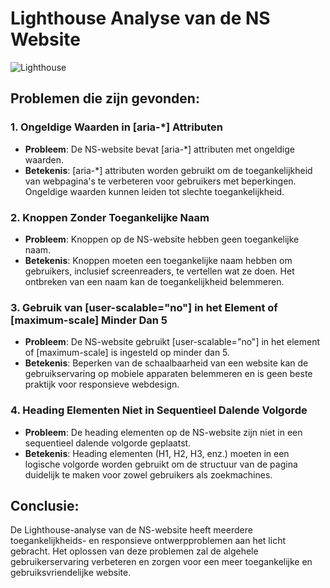 # Lighthouse Analyse van de NS Website


<img src="lighthouse.jpg" alt="Lighthouse">




## Problemen die zijn gevonden:

### 1. Ongeldige Waarden in [aria-*] Attributen
   - **Probleem**: De NS-website bevat [aria-*] attributen met ongeldige waarden.
   - **Betekenis**: [aria-*] attributen worden gebruikt om de toegankelijkheid van webpagina's te verbeteren voor gebruikers met beperkingen. Ongeldige waarden kunnen leiden tot slechte toegankelijkheid.

### 2. Knoppen Zonder Toegankelijke Naam
   - **Probleem**: Knoppen op de NS-website hebben geen toegankelijke naam.
   - **Betekenis**: Knoppen moeten een toegankelijke naam hebben om gebruikers, inclusief screenreaders, te vertellen wat ze doen. Het ontbreken van een naam kan de toegankelijkheid belemmeren.

### 3. Gebruik van [user-scalable="no"] in het <meta name="viewport"> Element of [maximum-scale] Minder Dan 5
   - **Probleem**: De NS-website gebruikt [user-scalable="no"] in het <meta name="viewport"> element of [maximum-scale] is ingesteld op minder dan 5.
   - **Betekenis**: Beperken van de schaalbaarheid van een website kan de gebruikservaring op mobiele apparaten belemmeren en is geen beste praktijk voor responsieve webdesign.

### 4. Heading Elementen Niet in Sequentieel Dalende Volgorde
   - **Probleem**: De heading elementen op de NS-website zijn niet in een sequentieel dalende volgorde geplaatst.
   - **Betekenis**: Heading elementen (H1, H2, H3, enz.) moeten in een logische volgorde worden gebruikt om de structuur van de pagina duidelijk te maken voor zowel gebruikers als zoekmachines.

## Conclusie:

De Lighthouse-analyse van de NS-website heeft meerdere toegankelijkheids- en responsieve ontwerpproblemen aan het licht gebracht. Het oplossen van deze problemen zal de algehele gebruikerservaring verbeteren en zorgen voor een meer toegankelijke en gebruiksvriendelijke website.
